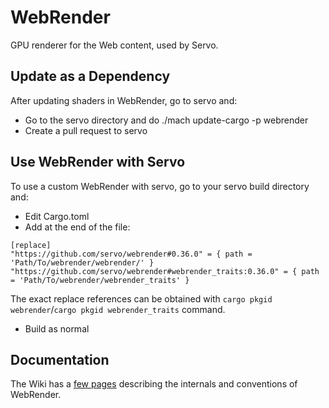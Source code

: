 # WebRender
GPU renderer for the Web content, used by Servo.

## Update as a Dependency
After updating shaders in WebRender, go to servo and:

  * Go to the servo directory and do ./mach update-cargo -p webrender
  * Create a pull request to servo


## Use WebRender with Servo
To use a custom WebRender with servo, go to your servo build directory and:

  * Edit Cargo.toml
  * Add at the end of the file:

```
[replace]
"https://github.com/servo/webrender#0.36.0" = { path = 'Path/To/webrender/webrender/' }
"https://github.com/servo/webrender#webrender_traits:0.36.0" = { path = 'Path/To/webrender/webrender_traits' }
```

The exact replace references can be obtained with `cargo pkgid webrender`/`cargo pkgid webrender_traits` command.

  * Build as normal

## Documentation

The Wiki has a [few pages](https://github.com/servo/webrender/wiki/) describing the internals and conventions of WebRender.

